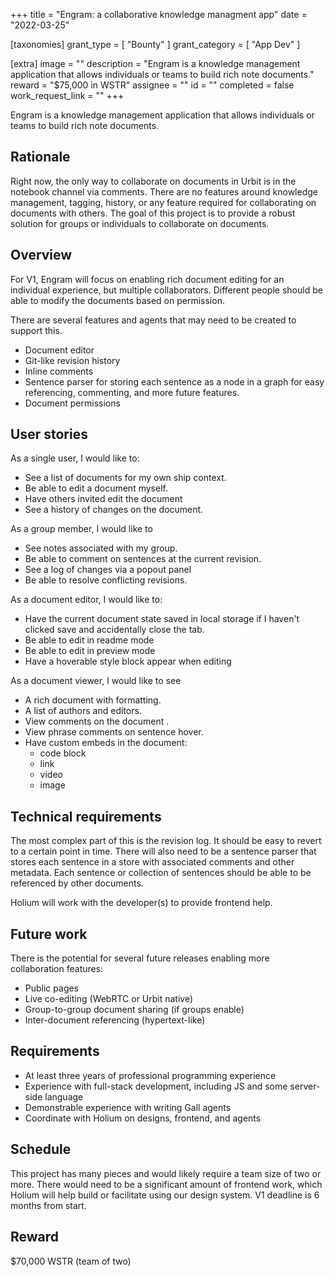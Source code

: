 +++
title = "Engram: a collaborative knowledge managment app"
date = "2022-03-25"

[taxonomies]
grant_type = [ "Bounty" ]
grant_category = [ "App Dev" ]

[extra]
image = ""
description = "Engram is a knowledge management application that allows individuals or teams to build rich note documents."
reward = "$75,000 in WSTR"
assignee = ""
id = ""
completed = false
work_request_link = ""
+++

Engram is a knowledge management application that allows individuals or teams to build rich note documents.

## Rationale

Right now, the only way to collaborate on documents in Urbit is in the notebook channel via comments. There are no features around knowledge management, tagging, history, or any feature required for collaborating on documents with others. The goal of this project is to provide a robust solution for groups or individuals to collaborate on documents.

## Overview

For V1, Engram will focus on enabling rich document editing for an individual experience, but multiple collaborators. Different people should be able to modify the documents based on permission.

There are several features and agents that may need to be created to support this.

- Document editor
- Git-like revision history
- Inline comments
- Sentence parser for storing each sentence as a node in a graph for easy referencing, commenting, and more future features.
- Document permissions

## User stories

As a single user, I would like to:

- See a list of documents for my own ship context.
- Be able to edit a document myself.
- Have others invited edit the document
- See a history of changes on the document.

As a group member, I would like to 

- See notes associated with my group.
- Be able to comment on sentences at the current revision.
- See a log of changes via a popout panel
- Be able to resolve conflicting revisions.

As a document editor, I would like to:

- Have the current document state saved in local storage if I haven't clicked save and accidentally close the tab.
- Be able to edit in readme mode
- Be able to edit in preview mode
- Have a hoverable style block appear when editing

As a document viewer, I would like to see

- A rich document with formatting.
- A list of authors and editors.
- View comments on the document .
- View phrase comments on sentence hover.
- Have custom embeds in the document:
  - code block
  - link
  - video
  - image

## Technical requirements

The most complex part of this is the revision log. It should be easy to revert to a certain point in time. There will also need to be a sentence parser that stores each sentence in a store with associated comments and other metadata. Each sentence or collection of sentences should be able to be referenced by other documents.

Holium will work with the developer(s) to provide frontend help.

## Future work
There is the potential for several future releases enabling more collaboration features:

- Public pages
- Live co-editing (WebRTC or Urbit native)
- Group-to-group document sharing (if groups enable)
- Inter-document referencing (hypertext-like)

## Requirements
- At least three years of professional programming experience
- Experience with full-stack development, including JS and some server-side language
- Demonstrable experience with writing Gall agents
- Coordinate with Holium on designs, frontend, and agents

## Schedule
This project has many pieces and would likely require a team size of two or more. There would need to be a significant amount of frontend work, which Holium will help build or facilitate using our design system. V1 deadline is 6 months from start.

## Reward
$70,000 WSTR (team of two)

